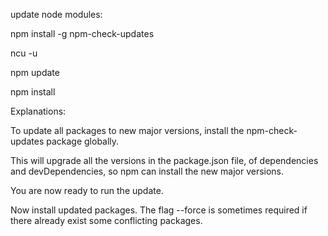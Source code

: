 update node modules:

npm install -g npm-check-updates

ncu -u

npm update

npm install

Explanations:

To update all packages to new major versions, install the npm-check-updates package globally.

This will upgrade all the versions in the package.json file, of dependencies and devDependencies, so npm can install the new major versions.

You are now ready to run the update.

Now install updated packages.
The flag --force is sometimes required if there already exist some conflicting packages.